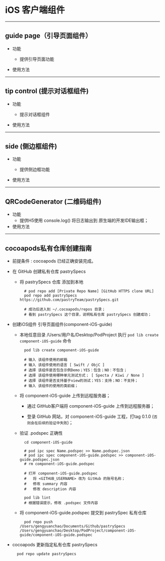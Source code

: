 # iOS 客户端组件

----
## guide page（引导页面组件）

* 功能

    * 提供引导页面功能

* 使用方法

----
## tip control (提示对话框组件)

* 功能

    * 提示对话框组件

* 使用方法

----
## side (侧边框组件)

* 功能

    * 提供侧边框功能

* 使用方法

----
## QRCodeGenerator (二维码组件)
* 功能
    * 提供H5使用 console.log() 将日志输出到 原生端的开发IDE输出框；
* 使用方法

----
## cocoapods私有仓库创建指南

* 前提条件 : cocoapods 已经正确安装完成。

* 在 GitHub 创建私有仓库 pastrySpecs

    * 将 pastrySpecs 仓库 添加到本地

            # pod repo add [Private Repo Name] [GitHub HTTPS clone URL]
            pod repo add pastrySpecs https://github.com/pastryTeam/pastrySpecs.git
            
            # 成功后进入到 ~/.cocoapods/repos 目录；
            # 看到 pastrySpecs 这个目录，说明私有仓库 pastrySpecs 创建成功；

* 创建iOS组件 引导页面组件(component-iOS-guide)
    
    * 本地任意目录 /Users/用户名/Desktop/PodProject 执行 `pod lib create component-iOS-guide` 命令

            pod lib create component-iOS-guide

            # 输入 该组件使用的邮箱
            # 输入 该组件使用的语言 [ Swift / ObjC ]
            # 选择 该组件是否包含示例Demo；YES：包含；NO：不包含；
            # 选择 该组件使用哪种单元测试方式； [ Specta / Kiwi / None ]
            # 选择 该组件是否支持基于view的测试；YES：支持；NO：不支持；
            # 输入 该组件的使用的类前缀；

    * 将 component-iOS-guide 上传到远程服务器；
        
        * 通过 GitHub客户端将 component-iOS-guide 上传到远程服务器；

        * 登录 GitHub 网站，对 component-iOS-guide 工程，打tag 0.1.0 (`否则会在后续的验证中失败`)；
    
    * 验证 .podspec 正确性

            cd component-iOS-guide

            # pod ipc spec Name.podspec >> Name.podspec.json
            # pod ipc spec component-iOS-guide.podspec >> component-iOS-guide.podspec.json
            # rm component-iOS-guide.podspec

            # 打开 component-iOS-guide.podspec 
            #   将 <GITHUB_USERNAME> 改为 GitHub 的账号名称；
            #   修改 summary 内容
            #   修改 description 内容

            pod lib lint
            # 根据错误提示，修改 .podspec 文件内容

    * 将 component-iOS-guide.podspec 提交到 pastrySpec 私有仓库

            pod repo push /Users/gengyuanchao/Documents/Github/pastrySpecs /Users/gengyuanchao/Desktop/PodProject/component-iOS-guide/component-iOS-guide.podspec
            


* cocoapods 更新指定私有仓库 pastrySpecs

        pod repo update pastrySpecs